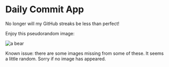Daily Commit App
================
No longer will my GitHub streaks be less than perfect!

Enjoy this pseudorandom image:

![a bear](http://placebear.com/800/600 "a bear")

Known issue: there are some images missing from some of these. It seems a little random. Sorry if no image has appeared.